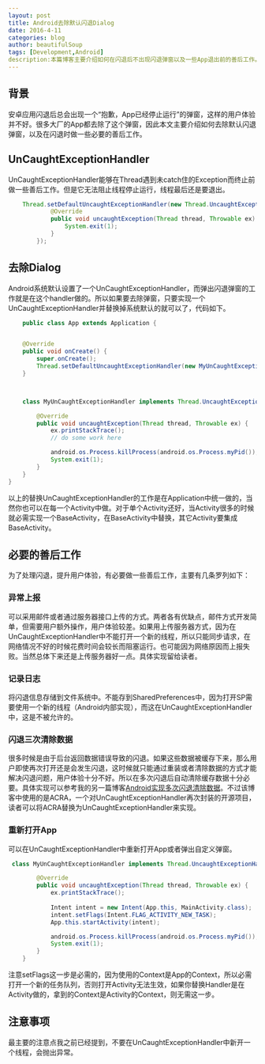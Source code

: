 ```yaml
---
layout: post
title: Android去除默认闪退Dialog
date: 2016-4-11
categories: blog
author: beautifulSoup
tags: [Development,Android]
description:本篇博客主要介绍如何在闪退后不出现闪退弹窗以及一些App退出前的善后工作。
---
```


## 背景

安卓应用闪退后总会出现一个“抱歉，App已经停止运行”的弹窗，这样的用户体验并不好。很多大厂的App都去除了这个弹窗，因此本文主要介绍如何去除默认闪退弹窗，以及在闪退时做一些必要的善后工作。

## UnCaughtExceptionHandler
UnCaughtExceptionHandler能够在Thread遇到未catch住的Exception而终止前做一些善后工作。但是它无法阻止线程停止运行，线程最后还是要退出。

```java
	Thread.setDefaultUncaughtExceptionHandler(new Thread.UncaughtExceptionHandler() {
            @Override
            public void uncaughtException(Thread thread, Throwable ex) {
                System.exit(1);
            }
        });
```

## 去除Dialog
Android系统默认设置了一个UnCaughtExceptionHandler，而弹出闪退弹窗的工作就是在这个handler做的。所以如果要去除弹窗，只要实现一个UnCaughtExceptionHandler并替换掉系统默认的就可以了，代码如下。

```java
	public class App extends Application {


    @Override
    public void onCreate() {
        super.onCreate();
        Thread.setDefaultUncaughtExceptionHandler(new MyUnCaughtExceptionHandler());
    }



    class MyUnCaughtExceptionHandler implements Thread.UncaughtExceptionHandler{

        @Override
        public void uncaughtException(Thread thread, Throwable ex) {
            ex.printStackTrace();
            // do some work here

  			android.os.Process.killProcess(android.os.Process.myPid());
            System.exit(1);
        }
    }
}
```

以上的替换UnCaughtExceptionHandler的工作是在Application中统一做的，当然你也可以在每一个Activity中做。对于单个Activity还好，当Activity很多的时候就必需实现一个BaseActivity，在BaseActivity中替换，其它Activity要集成BaseActivity。
## 必要的善后工作
为了处理闪退，提升用户体验，有必要做一些善后工作，主要有几条罗列如下：

### 异常上报
可以采用邮件或者通过服务器接口上传的方式。两者各有优缺点，邮件方式开发简单，但需要用户额外操作，用户体验较差。如果用上传服务器方式，因为在UnCaughtExceptionHandler中不能打开一个新的线程，所以只能同步请求，在网络情况不好的时候花费时间会较长而阻塞运行。也可能因为网络原因而上报失败。当然总体下来还是上传服务器好一点。具体实现留给读者。

### 记录日志
将闪退信息存储到文件系统中。不能存到SharedPreferences中，因为打开SP需要使用一个新的线程（Android内部实现），而这在UnCaughtExceptionHandler中，这是不被允许的。

### 闪退三次清除数据
很多时候是由于后台返回数据错误导致的闪退。如果这些数据被缓存下来，那么用户即使再次打开还是会发生闪退，这时候就只能通过重装或者清除数据的方式才能解决闪退问题，用户体验十分不好。所以在多次闪退后自动清除缓存数据十分必要。具体实现可以参考我的另一篇博客[Android实现多次闪退清除数据](http://sixwolf.net/blog/2016/03/22/Android%E5%AE%9E%E7%8E%B0%E5%A4%9A%E6%AC%A1%E9%97%AA%E9%80%80%E6%B8%85%E9%99%A4%E6%95%B0%E6%8D%AE/)。不过该博客中使用的是ACRA，一个对UnCaughtExceptionHandler再次封装的开源项目，读者可以将ACRA替换为UnCaughtExceptionHandler来实现。

### 重新打开App
可以在UnCaughtExceptionHandler中重新打开App或者弹出自定义弹窗。

```java
 class MyUnCaughtExceptionHandler implements Thread.UncaughtExceptionHandler{

        @Override
        public void uncaughtException(Thread thread, Throwable ex) {
            ex.printStackTrace();
            
            Intent intent = new Intent(App.this, MainActivity.class);
            intent.setFlags(Intent.FLAG_ACTIVITY_NEW_TASK);
            App.this.startActivity(intent);

            android.os.Process.killProcess(android.os.Process.myPid());
            System.exit(1);
        }
    }
```
注意setFlags这一步是必需的，因为使用的Context是App的Context，所以必需打开一个新的任务队列，否则打开Activity无法生效，如果你替换Handler是在Activity做的，拿到的Context是Activity的Context，则无需这一步。

## 注意事项

最主要的注意点我之前已经提到，不要在UnCaughtExceptionHandler中新开一个线程，会抛出异常。